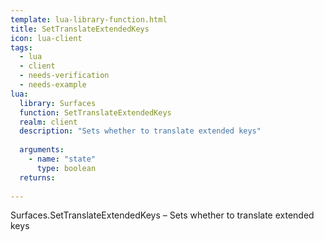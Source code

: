 ```yaml
---
template: lua-library-function.html
title: SetTranslateExtendedKeys
icon: lua-client
tags:
  - lua
  - client
  - needs-verification
  - needs-example
lua:
  library: Surfaces
  function: SetTranslateExtendedKeys
  realm: client
  description: "Sets whether to translate extended keys"
  
  arguments:
    - name: "state"
      type: boolean
  returns:
    
---
```


<div class="lua__search__keywords">
Surfaces.SetTranslateExtendedKeys &#x2013; Sets whether to translate extended keys
</div>
